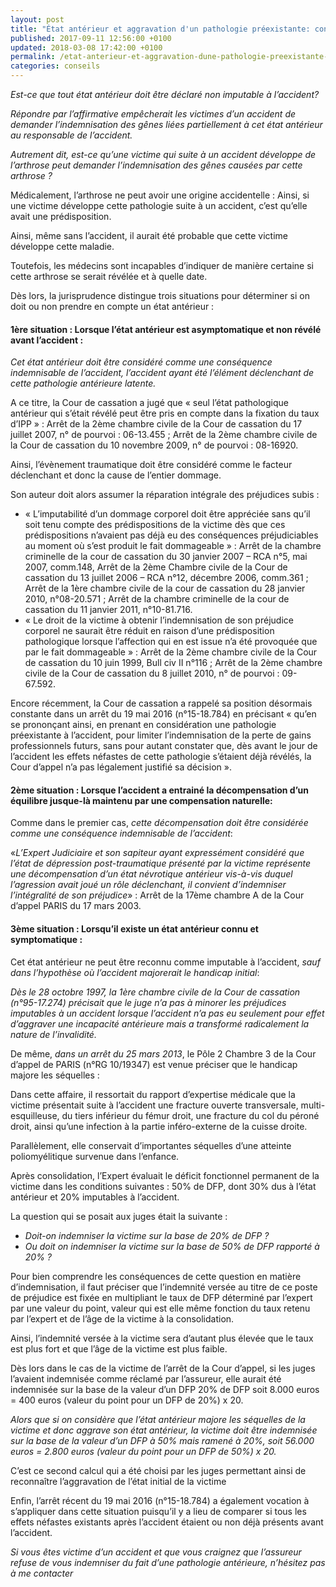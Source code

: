 ```yaml
---
layout: post
title: "État antérieur et aggravation d'un pathologie préexistante: conséquences en matière d'indemnisation des victimes d'accident"
published: 2017-09-11 12:56:00 +0100
updated: 2018-03-08 17:42:00 +0100
permalink: /etat-anterieur-et-aggravation-dune-pathologie-preexistante-consequences-en-matiere-dindemnisation-des-victimes-daccident/
categories: conseils
---
```


*Est-ce que tout état antérieur doit être déclaré non imputable à l’accident?*

*Répondre par l’affirmative empêcherait les victimes d’un accident de demander l’indemnisation des gênes liées partiellement à cet état antérieur au responsable de l’accident.*

*Autrement dit, est-ce qu’une victime qui suite à un accident développe de l’arthrose peut demander l’indemnisation des gênes causées par cette arthrose ?*

Médicalement, l’arthrose ne peut avoir une origine accidentelle : Ainsi, si une victime développe cette pathologie suite à un accident, c’est qu’elle avait une prédisposition.

Ainsi, même sans l’accident, il aurait été probable que cette victime développe cette maladie.

Toutefois, les médecins sont incapables d’indiquer de manière certaine si cette arthrose se serait révélée et à quelle date.

Dès lors, la jurisprudence distingue trois situations pour déterminer si on doit ou non prendre en compte un état antérieur :

#### 1ère situation : Lorsque l’état antérieur est asymptomatique et non révélé avant l’accident :
*Cet état antérieur doit être considéré comme une conséquence indemnisable de l’accident, l’accident ayant été l’élément déclenchant de cette pathologie antérieure latente.*

A ce titre, la Cour de cassation a jugé que « seul l’état pathologique antérieur qui s’était révélé peut être pris en compte dans la fixation du taux d’IPP » : Arrêt de la 2ème chambre civile de la Cour de cassation du 17 juillet 2007, n° de pourvoi : 06-13.455 ; Arrêt de la 2ème chambre civile de la Cour de cassation du 10 novembre 2009, n° de pourvoi : 08-16920.

Ainsi, l’évènement traumatique doit être considéré comme le facteur déclenchant et donc la cause de l’entier dommage.

Son auteur doit alors assumer la réparation intégrale des préjudices subis :

- « L’imputabilité d’un dommage corporel doit être appréciée sans qu’il soit tenu compte des prédispositions de la victime dès que ces prédispositions n’avaient pas déjà eu des conséquences préjudiciables au moment où s’est produit le fait dommageable » : Arrêt de la chambre criminelle de la cour de cassation du 30 janvier 2007 – RCA n°5, mai 2007, comm.148, Arrêt de la 2ème Chambre civile de la Cour de cassation du 13 juillet 2006 – RCA n°12, décembre 2006, comm.361 ; Arrêt de la 1ère chambre civile de la cour de cassation du 28 janvier 2010, n°08-20.571 ; Arrêt de la chambre criminelle de la cour de cassation du 11 janvier 2011, n°10-81.716.
- « Le droit de la victime à obtenir l’indemnisation de son préjudice corporel ne saurait être réduit en raison d’une prédisposition pathologique lorsque l’affection qui en est issue n’a été provoquée que par le fait dommageable » : Arrêt de la 2ème chambre civile de la Cour de cassation du 10 juin 1999, Bull civ II n°116 ; Arrêt de la 2ème chambre civile de la Cour de cassation du 8 juillet 2010, n° de pourvoi : 09-67.592.

Encore récemment, la Cour de cassation a rappelé sa position désormais constante dans un arrêt du 19 mai 2016 (n°15-18.784) en précisant « qu’en se prononçant ainsi, en prenant en considération une pathologie préexistante à l’accident, pour limiter l’indemnisation de la perte de gains professionnels futurs, sans pour autant constater que, dès avant le jour de l’accident les effets néfastes de cette pathologie s’étaient déjà révélés, la Cour d’appel n’a pas légalement justifié sa décision ».
 

#### 2ème situation : Lorsque l’accident a entrainé la décompensation d’un équilibre jusque-là maintenu par une compensation naturelle:
Comme dans le premier cas, *cette décompensation doit être considérée comme une conséquence indemnisable de l’accident*:

«_L’Expert Judiciaire et son sapiteur ayant expressément considéré que l’état de dépression post-traumatique présenté par la victime représente une décompensation d’un état névrotique antérieur vis-à-vis duquel l’agression avait joué un rôle déclenchant, il convient d’indemniser l’intégralité de son préjudice_» : Arrêt de la 17ème chambre A de la Cour d’appel PARIS du 17 mars 2003.

 
#### 3ème situation : Lorsqu’il existe un état antérieur connu et symptomatique :
Cet état antérieur ne peut être reconnu comme imputable à l’accident, *sauf dans l’hypothèse où l’accident majorerait le handicap initial*:

*Dès le 28 octobre 1997, la 1ère chambre civile de la Cour de cassation (n°95-17.274) précisait que le juge n’a pas à minorer les préjudices imputables à un accident lorsque l’accident n’a pas eu seulement pour effet d’aggraver une incapacité antérieure mais a transformé radicalement la nature de l’invalidité.*

De même, *dans un arrêt du 25 mars 2013*, le Pôle 2 Chambre 3 de la Cour d’appel de PARIS (n°RG 10/19347) est venue préciser que le handicap majore les séquelles :

Dans cette affaire, il ressortait du rapport d’expertise médicale que la victime présentait suite à l’accident une fracture ouverte transversale, multi-esquilleuse, du tiers inférieur du fémur droit, une fracture du col du péroné droit, ainsi qu’une infection à la partie inféro-externe de la cuisse droite.

Parallèlement, elle conservait d’importantes séquelles d’une atteinte poliomyélitique survenue dans l’enfance.

Après consolidation, l’Expert évaluait le déficit fonctionnel permanent de la victime dans les conditions suivantes : 50% de DFP, dont 30% dus à l’état antérieur et 20% imputables à l’accident.

La question qui se posait aux juges était la suivante :

- *Doit-on indemniser la victime sur la base de 20% de DFP ?*
- *Ou doit on indemniser la victime sur la base de 50% de DFP rapporté à 20% ?*

Pour bien comprendre les conséquences de cette question en matière d’indemnisation, il faut préciser que l’indemnité versée au titre de ce poste de préjudice est fixée en multipliant le taux de DFP déterminé par l’expert par une valeur du point, valeur qui est elle même fonction du taux retenu par l’expert et de l’âge de la victime à la consolidation.

Ainsi, l’indemnité versée à la victime sera d’autant plus élevée que le taux est plus fort et que l’âge de la victime est plus faible.

Dès lors dans le cas de la victime de l’arrêt de la Cour d’appel, si les juges l’avaient indemnisée comme réclamé par l’assureur, elle aurait été indemnisée sur la base de la valeur d’un DFP 20% de DFP soit 8.000 euros = 400 euros (valeur du point pour un DFP de 20%) x 20.

*Alors que si on considère que l’état antérieur majore les séquelles de la victime et donc aggrave son état antérieur, la victime doit être indemnisée sur la base de la valeur d’un DFP à 50% mais ramené à 20%, soit 56.000 euros = 2.800 euros (valeur du point pour un DFP de 50%) x 20.*

C’est ce second calcul qui a été choisi par les juges permettant ainsi de reconnaître l’aggravation de l’état initial de la victime

Enfin, l’arrêt récent du 19 mai 2016 (n°15-18.784) a également vocation à s’appliquer dans cette situation puisqu’il y a lieu de comparer si tous les effets néfastes existants après l’accident étaient ou non déjà présents avant l’accident.

*Si vous êtes victime d’un accident et que vous craignez que l’assureur refuse de vous indemniser du fait d’une pathologie antérieure, n’hésitez pas à me contacter*


